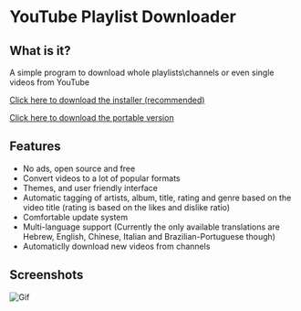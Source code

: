 # YouTube Playlist Downloader

## What is it?
A simple program to download whole playlists\channels or even single videos from YouTube 

[Click here to download the installer (recommended)](https://drive.google.com/uc?id=1PUrgasF60loIrgPraEMiBQGV2zxRhZrf&export=download) 

[Click here to download the portable version](https://drive.google.com/uc?id=1NPIxaB8gkl7S5HxeArV4zNVexg9sIHBG&export=download)

## Features
- No ads, open source and free
- Convert videos to a lot of popular formats
- Themes, and user friendly interface
- Automatic tagging of artists, album, title, rating and genre based on the video title (rating is based on the likes and dislike ratio)
- Comfortable update system
- Multi-language support (Currently the only available translations are Hebrew, English, Chinese, Italian and Brazilian-Portuguese though)
- Automaticlly download new videos from channels

## Screenshots
![Gif](https://i.imgur.com/bQw4fVm.gif "Gif")

